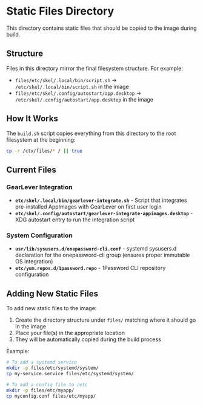 # Static Files Directory

This directory contains static files that should be copied to the image during build.

## Structure

Files in this directory mirror the final filesystem structure. For example:

- `files/etc/skel/.local/bin/script.sh` → `/etc/skel/.local/bin/script.sh` in the image
- `files/etc/skel/.config/autostart/app.desktop` → `/etc/skel/.config/autostart/app.desktop` in the image

## How It Works

The `build.sh` script copies everything from this directory to the root filesystem at the beginning:

```bash
cp -r /ctx/files/* / || true
```

## Current Files

### GearLever Integration
- **`etc/skel/.local/bin/gearlever-integrate.sh`** - Script that integrates pre-installed AppImages with GearLever on first user login
- **`etc/skel/.config/autostart/gearlever-integrate-appimages.desktop`** - XDG autostart entry to run the integration script

### System Configuration
- **`usr/lib/sysusers.d/onepassword-cli.conf`** - systemd sysusers.d declaration for the onepassword-cli group (ensures proper immutable OS integration)
- **`etc/yum.repos.d/1password.repo`** - 1Password CLI repository configuration

## Adding New Static Files

To add new static files to the image:

1. Create the directory structure under `files/` matching where it should go in the image
2. Place your file(s) in the appropriate location
3. They will be automatically copied during the build process

Example:
```bash
# To add a systemd service
mkdir -p files/etc/systemd/system/
cp my-service.service files/etc/systemd/system/

# To add a config file to /etc
mkdir -p files/etc/myapp/
cp myconfig.conf files/etc/myapp/
```
